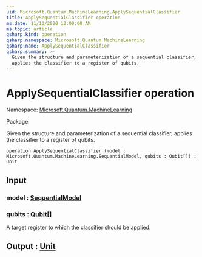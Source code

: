 ```yaml
---
uid: Microsoft.Quantum.MachineLearning.ApplySequentialClassifier
title: ApplySequentialClassifier operation
ms.date: 11/10/2020 12:00:00 AM
ms.topic: article
qsharp.kind: operation
qsharp.namespace: Microsoft.Quantum.MachineLearning
qsharp.name: ApplySequentialClassifier
qsharp.summary: >-
  Given the structure and parameterization of a sequential classifier,
  applies the classifier to a register of qubits.
---
```


# ApplySequentialClassifier operation

Namespace: [Microsoft.Quantum.MachineLearning](xref:Microsoft.Quantum.MachineLearning)

Package: [](https://nuget.org/packages/)


Given the structure and parameterization of a sequential classifier,applies the classifier to a register of qubits.

```qsharp
operation ApplySequentialClassifier (model : Microsoft.Quantum.MachineLearning.SequentialModel, qubits : Qubit[]) : Unit
```


## Input

### model : [SequentialModel](xref:Microsoft.Quantum.MachineLearning.SequentialModel)




### qubits : [Qubit](xref:microsoft.quantum.lang-ref.qubit)[]

A target register to which the classifier should be applied.



## Output : [Unit](xref:microsoft.quantum.lang-ref.unit)

